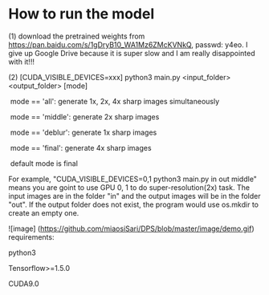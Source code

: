 # How to run the model

 (1) download the pretrained weights from https://pan.baidu.com/s/1gDryB10_WA1Mz6ZMcKVNkQ, passwd: y4eo. I give up Google Drive because it is super slow and I am really disappointed with it!!!

 (2) [CUDA_VISIBLE_DEVICES=xxx] python3 main.py <input_folder> <output_folder> [mode]

​      mode == 'all': generate 1x, 2x, 4x sharp images simultaneously

​      mode == 'middle': generate 2x sharp images

​      mode == 'deblur': generate 1x sharp images

​      mode == 'final': generate 4x sharp images

​      default mode is final

For example, "CUDA_VISIBLE_DEVICES=0,1 python3 main.py in out middle" means you are goint to use GPU 0, 1 to do super-resolution(2x) task. The input images are in the folder "in" and the output images will be in the folder "out". If the output folder does not exist, the program would use os.mkdir to create an empty one.

![image]
(https://github.com/miaosiSari/DPS/blob/master/image/demo.gif)
requirements:

python3

Tensorflow>=1.5.0

CUDA9.0
